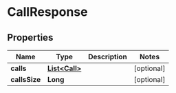 
# CallResponse

## Properties
Name | Type | Description | Notes
------------ | ------------- | ------------- | -------------
**calls** | [**List&lt;Call&gt;**](Call.md) |  |  [optional]
**callsSize** | **Long** |  |  [optional]



